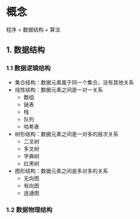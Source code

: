 # 概念

程序 = 数据结构 + 算法

## 1. 数据结构

### 1.1 数据逻辑结构
  - 集合结构：数据元素属于同一个集合，没有其他关系
  - 线性结构：数据元素之间是一对一关系
      - 数组
      - 链表
      - 栈
      - 队列
      - 哈希表
  - 树形结构：数据元素之间是一对多的层次关系
      - 二叉树
      - 多叉树
      - 字典树
      - 红黑树
  - 图形结构：数据元素之间是多对多的关系
      - 无向图
      - 有向图
      - 连通图

### 1.2 数据物理结构